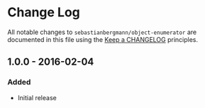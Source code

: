 # Change Log

All notable changes to `sebastianbergmann/object-enumerator` are documented in this file using the [Keep a CHANGELOG](http://keepachangelog.com/) principles.

## 1.0.0 - 2016-02-04

### Added
* Initial release

